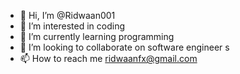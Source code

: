 - 👋 Hi, I’m @Ridwaan001
- 👀 I’m interested in coding
- 🌱 I’m currently learning programming
- 💞️ I’m looking to collaborate on software engineer s
- 📫 How to reach me ridwaanfx@gmail.com

<!---
Ridwaan001/Ridwaan001 is a ✨ special ✨ repository because its `README.md` (this file) appears on your GitHub profile.
You can click the Preview link to take a look at your changes.
--->
